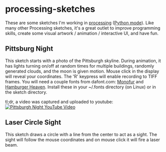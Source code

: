# processing-sketches
These are some sketches I'm working in [processing](https://processing.org/) ([Python mode](http://py.processing.org/)). Like many other Processing sketches, it's a great outlet to improve programming skills, create some visual artwork / animation / interactive UI, and have fun.

## Pittsburg Night
This sketch starts with a photo of the Pittsburgh skyline. During animation, it has lights turning on/off at random times for multiple buildings, randomly generated clouds, and the moon is given motion. Mouse click in the display will reveal your coordinates. The 'R' keypress will enable recording to TIFF frames. You will need a couple fonts from dafont.com: [Monofur](https://www.dafont.com/monofur.font) and [Hamburger Heaven](https://www.dafont.com/hamburger-heaven.font). Install these in your ~/.fonts directory (on Linux) or in the sketch directory.

tl;dr, a video was captured and uploaded to youtube:
[![Pittsburgh Night YouTube Video](https://img.youtube.com/vi/cxPIAd43B6w/0.jpg)](https://youtu.be/cxPIAd43B6w)

## Laser Circle Sight
This sketch draws a circle with a line from the center to act as a sight. The sight will follow the mouse coordinates and on mouse click it will fire a laser beam.
